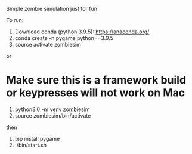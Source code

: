 Simple zombie simulation just for fun

To run:
1. Download conda (python 3.9.5): https://anaconda.org/
2. conda create -n pygame python==3.9.5
3. source activate zombiesim

or

# Make sure this is a framework build or keypresses will not work on Mac
1. python3.6 -m venv zombiesim
2. source zombiesim/bin/activate

then

1. pip install pygame
2. ./bin/start.sh
